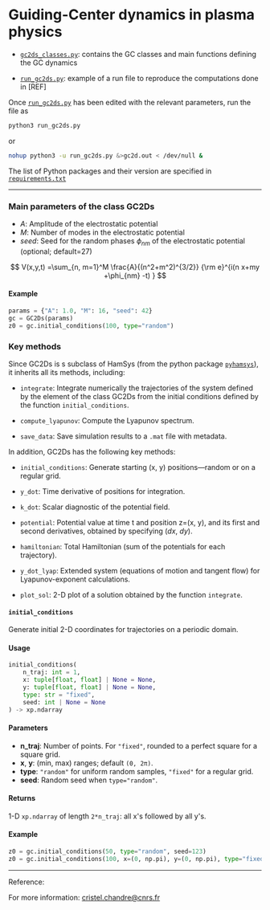 # Guiding-Center dynamics in plasma physics

- [`gc2ds_classes.py`](https://github.com/cchandre/GC2D/blob/main/gc2ds_classes.py): contains the GC classes and main functions defining the GC dynamics

- [`run_gc2ds.py`](https://github.com/cchandre/GC2D/blob/main/run_gc2ds.py): example of a run file to reproduce the computations done in [REF]

Once [`run_gc2ds.py`](https://github.com/cchandre/GC2D/blob/main/run_gc2ds.py) has been edited with the relevant parameters, run the file as 
```sh
python3 run_gc2ds.py
```
or 
```sh
nohup python3 -u run_gc2ds.py &>gc2d.out < /dev/null &
```
The list of Python packages and their version are specified in [`requirements.txt`](https://github.com/cchandre/GC2D/blob/main/requirements.txt)
___
###  Main parameters of the class GC2Ds

- *A*: Amplitude of the electrostatic potential
- *M*: Number of modes in the electrostatic potential
- *seed*: Seed for the random phases $\phi_{nm}$ of the electrostatic potential (optional; default=27)

$$ V(x,y,t) =\sum_{n, m=1}^M \frac{A}{(n^2+m^2)^{3/2}} {\rm e}^{i(n x+my +\phi_{nm} -t) } $$

#### Example 
```python
params = {"A": 1.0, "M": 16, "seed": 42}
gc = GC2Ds(params)
z0 = gc.initial_conditions(100, type="random")
```

### Key methods

Since GC2Ds is s subclass of HamSys (from the python package [`pyhamsys`](https://pypi.org/project/pyhamsys/)), it inherits all its methods, including:

- `integrate`: Integrate numerically the trajectories of the system defined by the element of the class GC2Ds from the initial conditions defined by the function `initial_conditions`. 

- `compute_lyapunov`: Compute the Lyapunov spectrum.

- `save_data`: Save simulation results to a `.mat` file with metadata.

In addition, GC2Ds has the following key methods:

- `initial_conditions`: Generate starting (x, y) positions—random or on a regular grid.

- `y_dot`: Time derivative of positions for integration.

- `k_dot`: Scalar diagnostic of the potential field.

- `potential`: Potential value at time t and position z=(x, y), and its first and second derivatives, obtained by specifying (*dx*, *dy*).

- `hamiltonian`: Total Hamiltonian (sum of the potentials for each trajectory).

- `y_dot_lyap`: Extended system (equations of motion and tangent flow) for Lyapunov-exponent calculations.

- `plot_sol`: 2-D plot of a solution obtained by the function `integrate`.

#### `initial_conditions`

Generate initial 2-D coordinates for trajectories on a periodic domain.

#### Usage

``` python
initial_conditions(
    n_traj: int = 1,
    x: tuple[float, float] | None = None,
    y: tuple[float, float] | None = None,
    type: str = "fixed",
    seed: int | None = None
) -> xp.ndarray
```

#### Parameters

-   **n_traj**: Number of points. For `"fixed"`, rounded to a perfect square for a square grid.
-   **x**, **y**: (min, max) ranges; default `(0, 2π)`.
-   **type**: `"random"` for uniform random samples, `"fixed"` for a regular grid.
-   **seed**: Random seed when `type="random"`.

#### Returns

1-D `xp.ndarray` of length `2*n_traj`: all x's followed by all y's.

#### Example

``` python
z0 = gc.initial_conditions(50, type="random", seed=123)
z0 = gc.initial_conditions(100, x=(0, np.pi), y=(0, np.pi), type="fixed")
```


---
Reference: 

For more information: <cristel.chandre@cnrs.fr>
